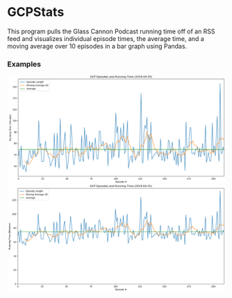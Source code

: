 # GCPStats

This program pulls the Glass Cannon Podcast running time off of an RSS feed and visualizes individual episode times, the average time, and a moving average over 10 episodes in a bar graph using Pandas.

### Examples
![Graph](Figure_1.png)
![Zeroed](Figure_2_zeroed.png)
